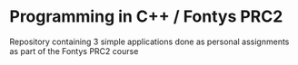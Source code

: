 # Programming in C++ / Fontys PRC2
Repository containing 3 simple applications done as personal assignments as part of the Fontys PRC2 course
